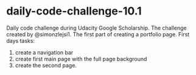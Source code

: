 # daily-code-challenge-10.1
Daily code challenge during Udacity Google Scholarship.
The challenge created by @simonzlejsi1.
The first part of creating a portfolio page. First days tasks:
  1. create a navigation bar
  2. create first main page with the full page background
  3. create the second page.
